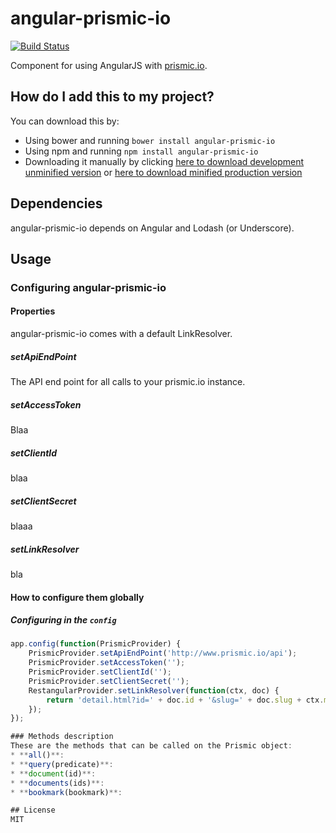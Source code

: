 # angular-prismic-io

[![Build Status](https://travis-ci.org/awulder/angular-prismic-io.png?branch=master)](https://travis-ci.org/awulder/angular-prismic-io)

Component for using AngularJS with [prismic.io](http://prismic.io/).

## How do I add this to my project?

You can download this by:

* Using bower and running `bower install angular-prismic-io`
* Using npm and running `npm install angular-prismic-io`
* Downloading it manually by clicking [here to download development unminified version](https://raw.github.com/awulder/angular-prismic-io/master/dist/angular-prismic-io.js) or [here to download minified production version](https://raw.github.com/awulder/angular-prismic-io/master/dist/angular-prismic-io.min.js)

## Dependencies

angular-prismic-io depends on Angular and Lodash (or Underscore).

## Usage

### Configuring angular-prismic-io

#### Properties
angular-prismic-io comes with a default LinkResolver.

##### setApiEndPoint
The API end point for all calls to your prismic.io instance.

##### setAccessToken
Blaa

##### setClientId
blaa

##### setClientSecret
blaaa

##### setLinkResolver
bla

#### How to configure them globally

##### Configuring in the `config`
````javascript
app.config(function(PrismicProvider) {
    PrismicProvider.setApiEndPoint('http://www.prismic.io/api');
    PrismicProvider.setAccessToken('');
    PrismicProvider.setClientId('');
    PrismicProvider.setClientSecret('');
    RestangularProvider.setLinkResolver(function(ctx, doc) {
        return 'detail.html?id=' + doc.id + '&slug=' + doc.slug + ctx.maybeRefParam;
    });
});

### Methods description
These are the methods that can be called on the Prismic object:
* **all()**:
* **query(predicate)**:
* **document(id)**:
* **documents(ids)**:
* **bookmark(bookmark)**:

## License
MIT